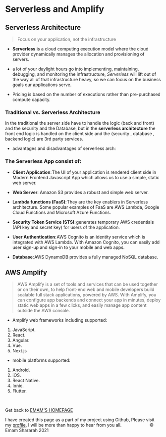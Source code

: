 #  Serverless and Amplify

## Serverless Architecture

> Focus on your application, not the infrastructure

- **Serverless** is a cloud computing execution model where the cloud provider dynamically manages the allocation and provisioning of servers.

- a lot of your daylight hours go into implementing, maintaining, debugging, and monitoring the infrastructure, *Serverless* will lift out of the way all of that infrastructure heavy, so we can focus on the business goals our applications serve.

- Pricing is based on the number of executions rather than pre-purchased compute capacity.


### Traditional vs. Serverless Architecture

In the traditional the server side have to handle the logic (back and front) and the security and the Database, but in the **serverless architecture** the front end logic is handled on the client side and the (security , database , backend logic) are 3rd party services.

- advantages and disadvantages of serverless arch:


### The Serverless App consist of:

- **Client Application**: The UI of your application is rendered client side in Modern Frontend Javascript App which allows us to use a simple, static web server.

- **Web Server**: Amazon S3 provides a robust and simple web server.

- **Lambda functions (FaaS)**: They are the key enablers in Serverless architecture. Some popular examples of FaaS are AWS Lambda, Google Cloud Functions and Microsoft Azure Functions.

- **Security Token Service (STS)**: generates temporary AWS credentials (API key and secret key) for users of the application.

- **User Authentication**: AWS Cognito is an identity service which is integrated with AWS Lambda. With Amazon Cognito, you can easily add user sign-up and sign-in to your mobile and web apps.

- **Database**: AWS DynamoDB provides a fully managed NoSQL database.


## AWS Amplify

> AWS Amplify is a set of tools and services that can be used together or on their own, to help front-end web and mobile developers build scalable full stack applications, powered by AWS. With Amplify, you can configure app backends and connect your app in minutes, deploy static web apps in a few clicks, and easily manage app content outside the AWS console.

- Amplify web frameworks including supported:

1. JavaScript.
2. React.
3. Angular.
4. Vue.
5. Next.js

- mobile platforms supported:

1. Android.
2. iOS.
3. React Native.
4. Ionic.
5. Flutter.


&nbsp; 
 
 Get back to [EMAM'S HOMEPAGE](https://emam96.github.io/reading-notes/)
 
 
 
 I have created this page as a part of my project using Github, Please visit my [profile](https://github.com/Emam96), I will be more than happy to hear from you all.      &nbsp;        &nbsp;       &nbsp;   &nbsp;&nbsp;&nbsp;&nbsp;&nbsp;&nbsp;&nbsp;&nbsp;&nbsp;&nbsp;&nbsp;&nbsp;&nbsp;&nbsp;&nbsp;      © Emam Shararah 2021